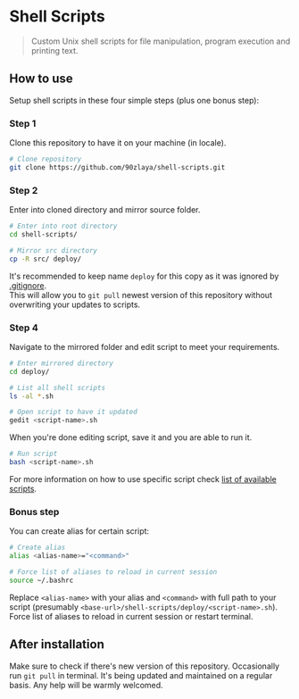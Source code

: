 # Shell Scripts
> Custom Unix shell scripts for file manipulation, program execution and printing text.

## How to use

Setup shell scripts in these four simple steps (plus one bonus step): 

### Step 1

Clone this repository to have it on your machine (in locale). 

```bash
# Clone repository
git clone https://github.com/90zlaya/shell-scripts.git
```

### Step 2

Enter into cloned directory and mirror source folder. 

```bash
# Enter into root directory
cd shell-scripts/

# Mirror src directory
cp -R src/ deploy/
```

It's recommended to keep name `deploy` for this copy as it was ignored by [.gitignore](./.gitignore). \
This will allow you to `git pull` newest version of this repository without overwriting your updates to scripts. 

### Step 4

Navigate to the mirrored folder and edit script to meet your requirements. 

```bash
# Enter mirrored directory
cd deploy/

# List all shell scripts
ls -al *.sh

# Open script to have it updated
gedit <script-name>.sh
```

When you're done editing script, save it and you are able to run it. 

```bash
# Run script
bash <script-name>.sh
```

For more information on how to use specific script check [list of available scripts](./src/README.md#list-of-available-scripts). 

### Bonus step

You can create alias for certain script: 

```bash
# Create alias
alias <alias-name>="<command>"

# Force list of aliases to reload in current session
source ~/.bashrc
```

Replace `<alias-name>` with your alias and `<command>` with full path to your script (presumably `<base-url>/shell-scripts/deploy/<script-name>.sh`). Force list of aliases to reload in current session or restart terminal. 

## After installation

Make sure to check if there's new version of this repository. Occasionally run `git pull` in terminal. It's being updated and maintained on a regular basis. Any help will be warmly welcomed. 
